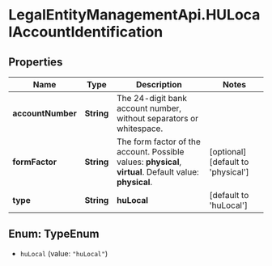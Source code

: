 # LegalEntityManagementApi.HULocalAccountIdentification

## Properties

Name | Type | Description | Notes
------------ | ------------- | ------------- | -------------
**accountNumber** | **String** | The 24-digit bank account number, without separators or whitespace. | 
**formFactor** | **String** | The form factor of the account.  Possible values: **physical**, **virtual**. Default value: **physical**. | [optional] [default to &#39;physical&#39;]
**type** | **String** | **huLocal** | [default to &#39;huLocal&#39;]



## Enum: TypeEnum


* `huLocal` (value: `"huLocal"`)




